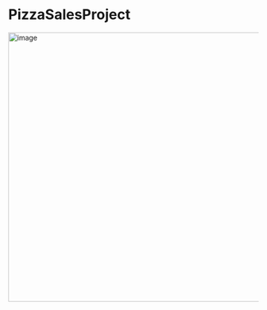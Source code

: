 # PizzaSalesProject
<img width="542" alt="image" src="https://github.com/manojkumarnarsingoju/PizzaSalesProject/assets/115079495/c6613d44-5575-4150-971d-a09cff22f3a3">

